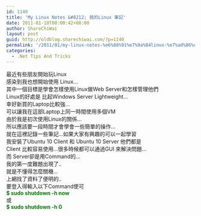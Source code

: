 ```yaml
---
id: 1140
title: 'My Linux Notes &#8212; 我的Linux 筆記'
date: 2011-01-10T00:00:42+08:00
author: ShareChiWai
layout: post
guid: http://oldblog.sharechiwai.com/?p=1140
permalink: '/2011/01/my-linux-notes-%e6%88%91%e7%9a%84linux-%e7%ad%86%e8%a8%98/'
categories:
  - .Net Tips And Tricks
---
```

<div id="_mcePaste">
  最近有些朋友開始玩Linux
</div>

<div id="_mcePaste">
  感染到我也想開始使用 Linux&#8230;
</div>

<div id="_mcePaste">
  其中一個目標是學會怎樣使用Linux做Web Server和怎樣管理他們
</div>

<div id="_mcePaste">
  Linux的好處是 比起Windows Server Lightweight&#8230;
</div>

<div id="_mcePaste">
  幸好新買的Laptop比較強&#8230;
</div>

<div id="_mcePaste">
  可以讓我在這部Laptop上同一時間使用多個VM
</div>

<div id="_mcePaste">
  由於我是初次使用Linux的關係&#8230;
</div>

<div id="_mcePaste">
  所以應該要一段時間才會學會一些簡單的操作&#8230;
</div>

<div id="_mcePaste">
  就在這裡記錄一些筆記&#8230;如果大家有興趣的可以一起學習
</div>

<div id="_mcePaste">
  我安裝了Ubuntu 10 Client 和 Ubuntu 10 Server 他們都是
</div>

<div id="_mcePaste">
  Client 比較容易使用&#8230;很多時候都可以通過GUI 來解決問題&#8230;
</div>

<div id="_mcePaste">
  而 Server卻是用Command的&#8230;
</div>

<div id="_mcePaste">
  我的第一度難題出現了..
</div>

<div id="_mcePaste">
  就是不懂得怎麼關機&#8230;
</div>

<div id="_mcePaste">
  上網找了資料了便明的..
</div>

<div id="_mcePaste">
  要登入得輸入以下Command使可
</div>

<div id="_mcePaste">
  <span style="color: #008000;"><strong>$ sudo shutdown -h now</strong></span>
</div>

<div id="_mcePaste">
  或
</div>

<div id="_mcePaste">
  <span style="color: #008000;"><strong>$ sudo shutdown -h 0</strong></span>
</div>